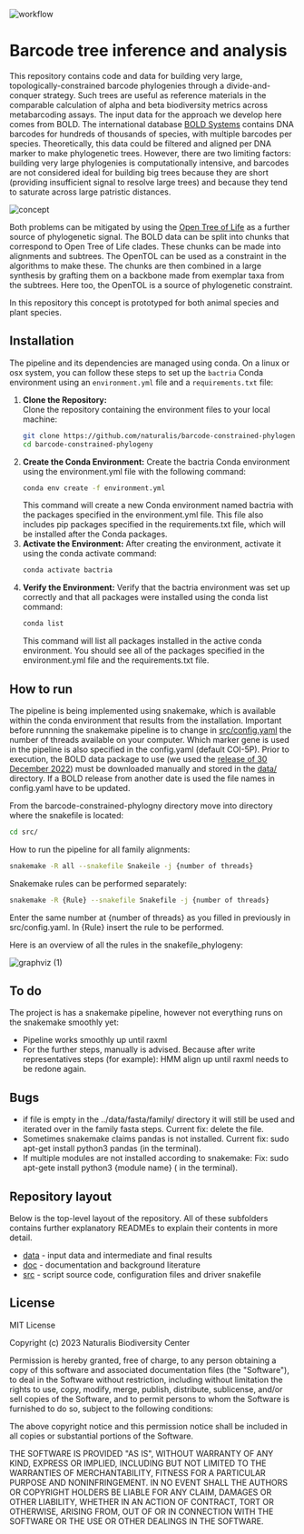![workflow](https://github.com/naturalis/barcode-constrained-phylogeny/actions/workflows/python-package-conda.yml/badge.svg)

# Barcode tree inference and analysis
This repository contains code and data for building very large, topologically-constrained 
barcode phylogenies through a divide-and-conquer strategy. Such trees are useful as 
reference materials in the comparable calculation of alpha and beta biodiversity metrics 
across metabarcoding assays. The input data for the approach we develop here comes from 
BOLD. The international database [BOLD Systems](https://www.boldsystems.org/index.php) 
contains DNA barcodes for hundreds of thousands of species, with multiple barcodes per 
species. Theoretically, this data could be filtered and aligned per DNA marker to make 
phylogenetic trees. However, there are two limiting factors: building very large 
phylogenies is computationally intensive, and barcodes are not considered ideal for 
building big trees because they are short (providing insufficient signal to resolve large 
trees) and because they tend to saturate across large patristic distances.

![concept](doc/concept.png)

Both problems can be mitigated by using the 
[Open Tree of Life](https://tree.opentreeoflife.org/opentree/argus/opentree13.4@ott93302) 
as a further source of phylogenetic signal. The BOLD data can be split into chunks that 
correspond to Open Tree of Life clades. These chunks can be made into alignments and 
subtrees. The OpenTOL can be used as a constraint in the algorithms to make these. The 
chunks are then combined in a large synthesis by grafting them on a backbone made from 
exemplar taxa from the subtrees. Here too, the OpenTOL is a source of phylogenetic 
constraint.

In this repository this concept is prototyped for both animal species and plant species.

## Installation

The pipeline and its dependencies are managed using conda. On a linux or osx system, you 
can follow these steps to set up the `bactria` Conda environment using an `environment.yml` 
file and a `requirements.txt` file:

1. **Clone the Repository:**  
   Clone the repository containing the environment files to your local machine:
   ```bash
   git clone https://github.com/naturalis/barcode-constrained-phylogeny.git
   cd barcode-constrained-phylogeny
   ```
2. **Create the Conda Environment:**
   Create the bactria Conda environment using the environment.yml file with the following 
   command:
   ```bash
   conda env create -f environment.yml
   ```
   This command will create a new Conda environment named bactria with the packages 
   specified in the environment.yml file. This file also includes pip packages specified in 
   the requirements.txt file, which will be installed after the Conda packages.
3. **Activate the Environment:**
   After creating the environment, activate it using the conda activate command:
   ```bash
   conda activate bactria
   ```
4. **Verify the Environment:**
   Verify that the bactria environment was set up correctly and that all packages were 
   installed using the conda list command:
   ```bash
   conda list
   ```
   This command will list all packages installed in the active conda environment. You should 
   see all of the packages specified in the environment.yml file and the requirements.txt file.

## How to run

The pipeline is being implemented using snakemake, which is available within the conda 
environment that results from the installation. Important before runnning the snakemake pipeline 
is to change in [src/config.yaml](src/config.yaml) the number of threads available on your 
computer. Which marker gene is used in the pipeline is also specified in the config.yaml (default 
COI-5P). Prior to execution, the BOLD data package to use (we used the 
[release of 30 December 2022](https://www.boldsystems.org/index.php/datapackage?id=BOLD_Public.30-Dec-2022)) 
must be downloaded manually and stored in the [data/](data/) directory. If a BOLD release from 
another date is used the file names in config.yaml have to be updated. 

From the barcode-constrained-phylogny directory move into directory where the snakefile is 
located:
```bash 
cd src/
```

How to run the pipeline for all family alignments:
```bash 
snakemake -R all --snakefile Snakeile -j {number of threads}
```

Snakemake rules can be performed separately:
```bash 
snakemake -R {Rule} --snakefile Snakefile -j {number of threads}
```

Enter the same number at {number of threads} as you filled in previously in src/config.yaml.
In {Rule} insert the rule to be performed.

Here is an overview of all the rules in the snakefile_phylogeny:

![graphviz (1)](doc/dag.svg)

## To do

The project is has a snakemake pipeline, however not everything runs on the snakemake smoothly yet:

- Pipeline works smoothly up until raxml
- For the further  steps, manually is advised.  Because after write representatives steps (for example): HMM align up until raxml needs to be redone again.

##  Bugs
- if file is empty in the ../data/fasta/family/ directory it will still be used and iterated over in the family fasta steps.
  Current fix: delete the file.
- Sometimes snakemake claims pandas is not installed.
  Current fix: sudo apt-get install python3 pandas (in the terminal).
- If multiple modules are not installed according to snakemake:
  Fix: sudo apt-gete install python3 {module name} ( in the terminal).

## Repository layout

Below is the top-level layout of the repository. All of these subfolders
contains further explanatory READMEs to explain their contents in more
detail.

- [data](data/) - input data and intermediate and final results
- [doc](doc/) - documentation and background literature
- [src](src/) - script source code, configuration files and driver snakefile 

## License

MIT License

Copyright (c) 2023 Naturalis Biodiversity Center

Permission is hereby granted, free of charge, to any person obtaining a copy
of this software and associated documentation files (the "Software"), to deal
in the Software without restriction, including without limitation the rights
to use, copy, modify, merge, publish, distribute, sublicense, and/or sell
copies of the Software, and to permit persons to whom the Software is
furnished to do so, subject to the following conditions:

The above copyright notice and this permission notice shall be included in all
copies or substantial portions of the Software.

THE SOFTWARE IS PROVIDED "AS IS", WITHOUT WARRANTY OF ANY KIND, EXPRESS OR
IMPLIED, INCLUDING BUT NOT LIMITED TO THE WARRANTIES OF MERCHANTABILITY,
FITNESS FOR A PARTICULAR PURPOSE AND NONINFRINGEMENT. IN NO EVENT SHALL THE
AUTHORS OR COPYRIGHT HOLDERS BE LIABLE FOR ANY CLAIM, DAMAGES OR OTHER
LIABILITY, WHETHER IN AN ACTION OF CONTRACT, TORT OR OTHERWISE, ARISING FROM,
OUT OF OR IN CONNECTION WITH THE SOFTWARE OR THE USE OR OTHER DEALINGS IN THE
SOFTWARE.
